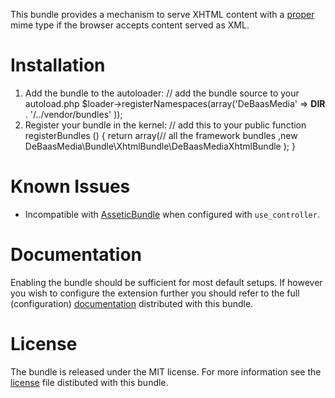 This bundle provides a mechanism to serve XHTML content with a [proper][1] mime
type if the browser accepts content served as XML.

Installation
============
1. Add the bundle to the autoloader:
       // add the bundle source to your autoload.php
       $loader->registerNamespaces(array('DeBaasMedia' => __DIR__ . '/../vendor/bundles'
                                        ));
2. Register your bundle in the kernel:
       // add this to your
       public function registerBundles ()
       {
         return array(// all the framework bundles
                     ,new DeBaasMedia\Bundle\XhtmlBundle\DeBaasMediaXhtmlBundle
                     );
       }

Known Issues
============
- Incompatible with [AsseticBundle][2] when configured with `use_controller`.

Documentation
=============
Enabling the bundle should be sufficient for most default setups. If however you
wish to configure the extension further you should refer to the full (configuration)
[documentation][3] distributed with this bundle.

License
=======
The bundle is released under the MIT license. For more information see the
[license][4] file distibuted with this bundle.

[1]: http://hixie.ch/advocacy/xhtml
[2]: http://github.com/symfony/symfony/tree/master/src/Symfony/Bundle/AsseticBundle
[3]: ./Resources/doc/index.rst
[4]: ./Resources/meta/LICENSE